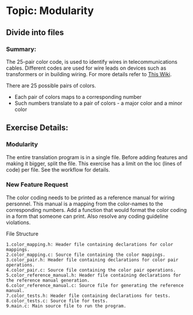 # Topic: Modularity

## Divide into files

### Summary:
The 25-pair color code, is used to identify wires in telecommunications cables.
Different codes are used for wire leads on devices such as transformers or in building wiring.
For more details refer to [This Wiki](https://en.wikipedia.org/wiki/25-pair_color_code). 

There are 25 possible pairs of colors. 

- Each pair of colors maps to a corresponding number
- Such numbers translate to a pair of colors -
a major color and a minor color

## Exercise Details:

### Modularity

The entire translation program is in a single file.
Before adding features and making it bigger,
split the file.
This exercise has a limit on the loc (lines of code)
per file. See the workflow for details.

### New Feature Request

The color coding needs to be printed as a reference manual for wiring personnel.
This manual is a mapping from the color-names to the corresponding numbers.
Add a function that would format the color coding in a form that someone can print.
Also resolve any coding guideline violations.

File Structure

    1.color_mapping.h: Header file containing declarations for color mappings.
    2.color_mapping.c: Source file containing the color mappings.
    3.color_pair.h: Header file containing declarations for color pair operations.
    4.color_pair.c: Source file containing the color pair operations.
    5.color_reference_manual.h: Header file containing declarations for the reference manual generation.
    6.color_reference_manual.c: Source file for generating the reference manual.
    7.color_tests.h: Header file containing declarations for tests.
    8.color_tests.c: Source file for tests.
    9.main.c: Main source file to run the program.
